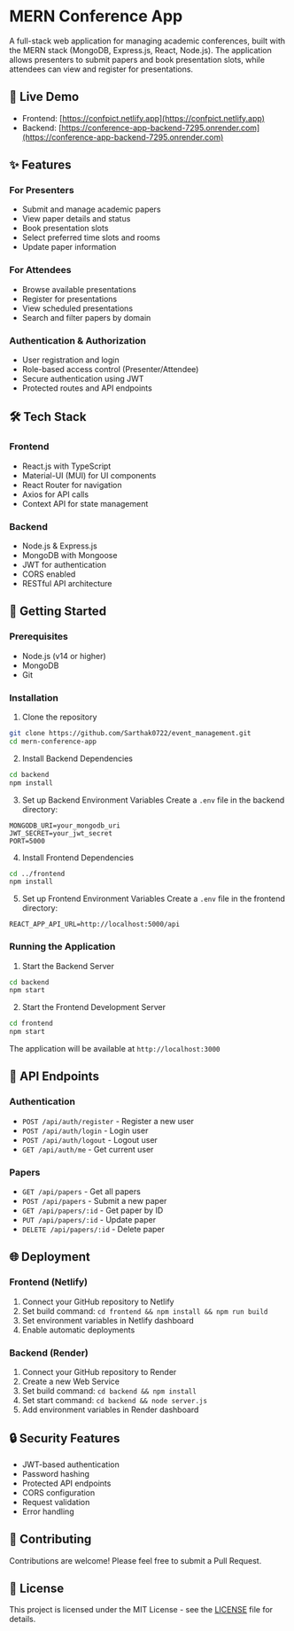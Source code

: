 # MERN Conference App

A full-stack web application for managing academic conferences, built with the MERN stack (MongoDB, Express.js, React, Node.js). The application allows presenters to submit papers and book presentation slots, while attendees can view and register for presentations.

## 🌟 Live Demo

- Frontend: [https://confpict.netlify.app](https://confpict.netlify.app)
- Backend: [https://conference-app-backend-7295.onrender.com](https://conference-app-backend-7295.onrender.com)

## ✨ Features

### For Presenters
- Submit and manage academic papers
- View paper details and status
- Book presentation slots
- Select preferred time slots and rooms
- Update paper information

### For Attendees
- Browse available presentations
- Register for presentations
- View scheduled presentations
- Search and filter papers by domain

### Authentication & Authorization
- User registration and login
- Role-based access control (Presenter/Attendee)
- Secure authentication using JWT
- Protected routes and API endpoints

## 🛠️ Tech Stack

### Frontend
- React.js with TypeScript
- Material-UI (MUI) for UI components
- React Router for navigation
- Axios for API calls
- Context API for state management

### Backend
- Node.js & Express.js
- MongoDB with Mongoose
- JWT for authentication
- CORS enabled
- RESTful API architecture

## 🚀 Getting Started

### Prerequisites
- Node.js (v14 or higher)
- MongoDB
- Git

### Installation

1. Clone the repository
```bash
git clone https://github.com/Sarthak0722/event_management.git
cd mern-conference-app
```

2. Install Backend Dependencies
```bash
cd backend
npm install
```

3. Set up Backend Environment Variables
Create a `.env` file in the backend directory:
```env
MONGODB_URI=your_mongodb_uri
JWT_SECRET=your_jwt_secret
PORT=5000
```

4. Install Frontend Dependencies
```bash
cd ../frontend
npm install
```

5. Set up Frontend Environment Variables
Create a `.env` file in the frontend directory:
```env
REACT_APP_API_URL=http://localhost:5000/api
```

### Running the Application

1. Start the Backend Server
```bash
cd backend
npm start
```

2. Start the Frontend Development Server
```bash
cd frontend
npm start
```

The application will be available at `http://localhost:3000`

## 📱 API Endpoints

### Authentication
- `POST /api/auth/register` - Register a new user
- `POST /api/auth/login` - Login user
- `POST /api/auth/logout` - Logout user
- `GET /api/auth/me` - Get current user

### Papers
- `GET /api/papers` - Get all papers
- `POST /api/papers` - Submit a new paper
- `GET /api/papers/:id` - Get paper by ID
- `PUT /api/papers/:id` - Update paper
- `DELETE /api/papers/:id` - Delete paper

## 🌐 Deployment

### Frontend (Netlify)
1. Connect your GitHub repository to Netlify
2. Set build command: `cd frontend && npm install && npm run build`
3. Set environment variables in Netlify dashboard
4. Enable automatic deployments

### Backend (Render)
1. Connect your GitHub repository to Render
2. Create a new Web Service
3. Set build command: `cd backend && npm install`
4. Set start command: `cd backend && node server.js`
5. Add environment variables in Render dashboard

## 🔒 Security Features

- JWT-based authentication
- Password hashing
- Protected API endpoints
- CORS configuration
- Request validation
- Error handling

## 🤝 Contributing

Contributions are welcome! Please feel free to submit a Pull Request.

## 📝 License

This project is licensed under the MIT License - see the [LICENSE](LICENSE) file for details.

